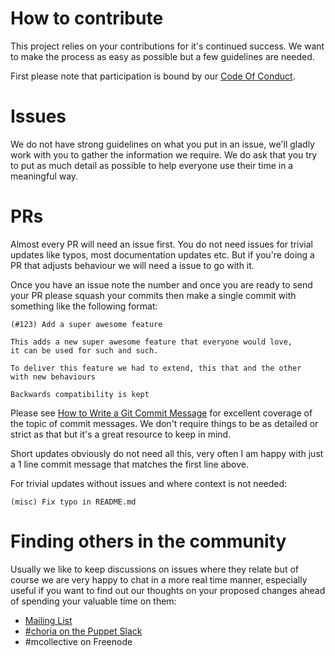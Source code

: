 # How to contribute

This project relies on your contributions for it's continued success.  We want to make the process as easy as possible but a few guidelines are needed.

First please note that participation is bound by our [Code Of Conduct](CODE_OF_CONDUCT.md).

# Issues

We do not have strong guidelines on what you put in an issue, we'll gladly work with you to gather the information we require. We do ask that you try to put as much detail as possible to help everyone use their time in a meaningful way.

# PRs

Almost every PR will need an issue first.  You do not need issues for trivial updates like typos, most documentation updates etc.  But if you're doing a PR that adjusts behaviour we will need a issue to go with it.

Once you have an issue note the number and once you are ready to send your PR please squash your commits then make a single commit with something like the following format:

```
(#123) Add a super awesome feature

This adds a new super awesome feature that everyone would love,
it can be used for such and such.

To deliver this feature we had to extend, this that and the other
with new behaviours

Backwards compatibility is kept
```

Please see [How to Write a Git Commit Message](https://chris.beams.io/posts/git-commit/) for excellent coverage of the topic of commit messages.  We don't require things to be as detailed or strict as that but it's a great resource to keep in mind.

Short updates obviously do not need all this, very often I am happy with just a 1 line commit message that matches the first line above.

For trivial updates without issues and where context is not needed:

```
(misc) Fix typo in README.md
```

# Finding others in the community

Usually we like to keep discussions on issues where they relate but of course we are very happy to chat in a more real time manner, especially useful if you want to find out our thoughts on your proposed changes ahead of spending your valuable time on them:

 * [Mailing List](https://groups.google.com/forum/#!forum/choria-users)
 * [#choria on the Puppet Slack](http://slack.puppet.com/)
 * #mcollective on Freenode

